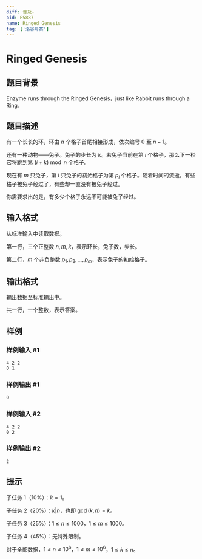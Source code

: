 ```yaml
---
diff: 普及-
pid: P5887
name: Ringed Genesis
tag: ['洛谷月赛']
---
```

# Ringed Genesis
## 题目背景

Enzyme runs through the Ringed Genesis，just like Rabbit runs through a Ring. 
## 题目描述

有一个长长的环，环由 $n$ 个格子首尾相接形成，依次编号 $0$ 至 $n-1$。

还有一种动物——兔子。兔子的步长为 $k$。若兔子当前在第 $i$ 个格子，那么下一秒它将跳到第 $(i+k)\bmod n$ 个格子。

现在有 $m$ 只兔子，第 $i$ 只兔子的初始格子为第 $p_i$ 个格子。随着时间的流逝，有些格子被兔子经过了，有些却一直没有被兔子经过。

你需要求出的是，有多少个格子永远不可能被兔子经过。
## 输入格式

从标准输入中读取数据。

第一行，三个正整数 $n,m,k$，表示环长，兔子数，步长。

第二行，$m$ 个非负整数 $p_1,p_2,\dots,p_m$，表示兔子的初始格子。
## 输出格式

输出数据至标准输出中。

共一行，一个整数，表示答案。
## 样例

### 样例输入 #1
```
4 2 2
0 1

```
### 样例输出 #1
```
0
```
### 样例输入 #2
```
4 2 2
0 2

```
### 样例输出 #2
```
2
```
## 提示

子任务 1（$10\%$）：$k=1$。

子任务 2（$20\%$）：$k|n$，也即 $\gcd(k,n)=k$。

子任务 3（$25\%$）：$1\leq n\leq 1000$，$1\leq m\leq 1000$。

子任务 4（$45\%$）：无特殊限制。

对于全部数据，$1 \leq n \leq 10^6$，$1 \leq m \leq 10^6$，$1 \leq k \leq n$。
